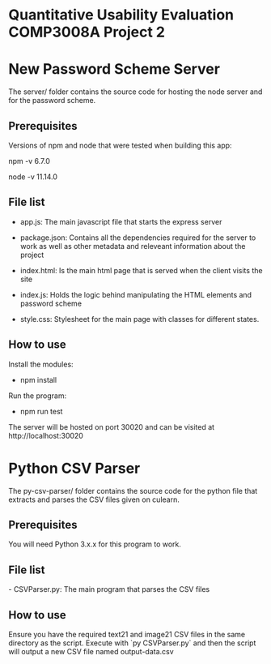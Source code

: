 # Quantitative Usability Evaluation COMP3008A Project 2

<h1>New Password Scheme Server</h1>
The server/ folder contains the source code for hosting the node server and for the password scheme.

<h2>Prerequisites</h2>
Versions of npm and node that were tested when building this app:

npm -v 6.7.0

node -v 11.14.0

<h2>File list</h2>

 - app.js: The main javascript file that starts the express server

 - package.json: Contains all the dependencies required for the server to work as well as other metadata and releveant information about the project

 - index.html: Is the main html page that is served when the client visits the site

 - index.js: Holds the logic behind manipulating the HTML elements and password scheme

 - style.css: Stylesheet for the main page with classes for different states.

<h2>How to use</h2>
Install the modules:

- npm install

Run the program:
- npm run test

The server will be hosted on port 30020 and can be visited at http://localhost:30020

<h1>Python CSV Parser</h1>
The py-csv-parser/ folder contains the source code for the python file that extracts and parses the CSV files given on culearn.

<h2>Prerequisites</h2>
You will need Python 3.x.x for this program to work.

<h2>File list</h2>
 - CSVParser.py: The main program that parses the CSV files

<h2>How to use</h2>
Ensure you have the required text21 and image21 CSV files in the same directory as the script.
Execute with `py CSVParser.py` and then the script will output a new CSV file named output-data.csv